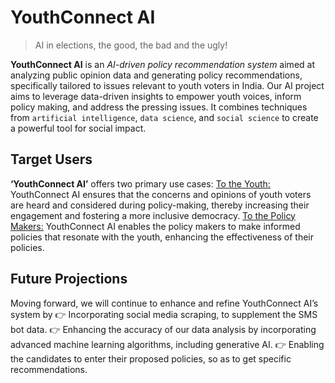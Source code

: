 # YouthConnect AI
> AI in elections, the good, the bad and the ugly!

**YouthConnect AI** is an *AI-driven policy recommendation system* aimed at analyzing public opinion data and generating policy recommendations, specifically tailored to issues relevant to youth voters in India. Our AI project aims to leverage data-driven insights to empower youth voices, inform policy making, and address the pressing issues. It combines techniques from `artificial intelligence`, `data science`, and `social science` to create a powerful tool for social impact.

## Target Users
**‘YouthConnect AI’** offers two primary use cases:
<ins>To the Youth:</ins> YouthConnect AI ensures that the concerns and opinions of youth voters are heard and considered during policy-making, thereby increasing their engagement and fostering a more inclusive democracy.
<ins>To the Policy Makers:</ins> YouthConnect AI enables the policy makers to make informed policies that resonate with the youth, enhancing the effectiveness of their policies.

## Future Projections
Moving forward, we will continue to enhance and refine YouthConnect AI’s system by
:point_right: Incorporating social media scraping, to supplement the SMS bot data.
:point_right: Enhancing the accuracy of our data analysis by incorporating advanced machine learning algorithms, including generative AI.
:point_right: Enabling the candidates to enter their proposed policies, so as to get specific recommendations.

